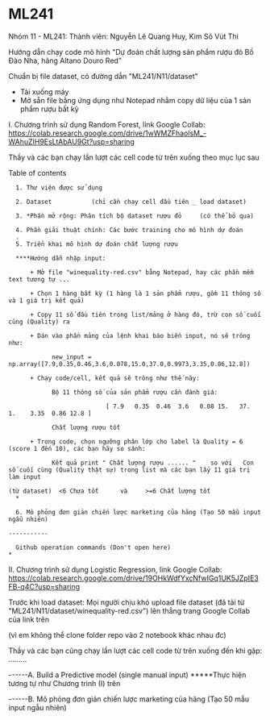 # ML241
Nhóm 11 - ML241:
Thành viên: Nguyễn Lê Quang Huy, Kim Sô Vút Thi

Hướng dẫn chạy code mô hình "Dự đoán chất lượng sản phẩm rượu đỏ Bồ Đào Nha, hãng Altano Douro Red"

Chuẩn bị file dataset, có đường dẫn "ML241/N11/dataset"
  + Tải xuống máy 
  + Mở sẵn file bằng ứng dụng như Notepad nhằm copy dữ liệu của 1 sản phẩm rượu bất kỳ

I. Chương trình sử dụng Random Forest, link Google Collab: https://colab.research.google.com/drive/1wWMZFhaolsM_-WAhuZIH9EsLtAbAU9Gt?usp=sharing
  
  Thầy và các bạn chạy lần lượt các cell code từ trên xuống theo mục lục sau
  
  Table of contents
     
      1. Thư viện được sử dụng
      
      2. Dataset           (chỉ cần chạy cell đầu tiên _ load dataset)
     
      3. *Phần mở rộng: Phân tích bộ dataset rượu đỏ     (có thể bỏ qua)
      
      4. Phần giải thuật chính: Các bước training cho mô hình dự đoán
      .
      5. Triển khai mô hình dự đoán chất lượng rượu
      
      ****Hướng dẫn nhập input:
          
          + Mở file "winequality-red.csv" bằng Notepad, hay các phần mềm text tương tự ...
         
          + Chọn 1 hàng bất kỳ (1 hàng là 1 sản phẩm rượu, gồm 11 thông số và 1 giá trị kết quả)
          
          + Copy 11 số đầu tiên trong list/mảng ở hàng đó, trừ con số cuối cùng (Quality) ra
          
          + Dán vào phần mảng của lệnh khai báo biến input, nó sẽ trông như:
               
                new_input = np.array([7.9,0.35,0.46,3.6,0.078,15.0,37.0,0.9973,3.35,0.86,12.8]) 
         
          + Chạy code/cell, kết quả sẽ trông như thế này:
                
                Bộ 11 thông số của sản phẩm rượu cần đánh giá:
                        
                               [ 7.9   0.35  0.46  3.6   0.08 15.   37.    1.    3.35  0.86 12.8 ]
               
                Chất lượng rượu tốt
          
          + Trong code, chọn ngưỡng phân lớp cho label là Quality = 6 (score 1 đến 10), các bạn hãy so sánh:
               
                Kết quả print " Chất lượng rượu ...... "    so với   Con số cuối cùng (Quality thật sự) trong list mà các bạn lấy 11 giá trị làm input
                                                                        (từ dataset)  <6 Chưa tốt      và     >=6 Chất lượng tốt
      *
     
      6. Mô phỏng đơn giản chiến lược marketing của hãng (Tạo 50 mẫu input ngẫu nhiên)
   
    -----------
     
      Github operation commands (Don't open here)
    *

II. Chương trình sử dụng Logistic Regression, link Google Collab: https://colab.research.google.com/drive/19OHkWdfYxcNfwIGq1UK5JZpIE3FB-q4C?usp=sharing
  
   Trước khi load dataset: Mọi người chịu khó upload file dataset (đã tải từ "ML241/N11/dataset/winequality-red.csv") lên thẳng trang Google Collab của link trên 
   
   (vì em không thể clone folder repo vào 2 notebook khác nhau đc)
   
   Thầy và các bạn cũng chạy lần lượt các cell code từ trên xuống đến khi gặp:
  .........
        
  ------A. Build a Predictive model (single manual input)
        *****Thực hiện tương tự như Chương trình (I) trên
 
  ------B. Mô phỏng đơn giản chiến lược marketing của hãng (Tạo 50 mẫu input ngẫu nhiên)
